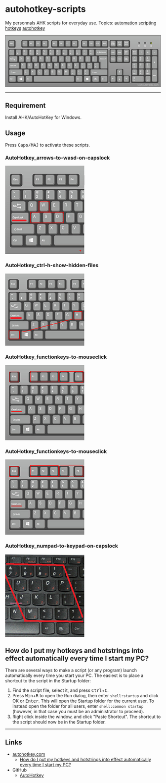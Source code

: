 # autohotkey-scripts

My personnals AHK scripts for everyday use. Topics: 
 [automation](https://github.com/topics/automation) 
 [scripting](https://github.com/topics/scripting) 
 [hotkeys](https://github.com/topics/hotkeys) 
 [autohotkey](https://github.com/topics/autohotkey) 

![image](docs/keyboard.jpg)

----

## Requirement

Install AHK/AutoHotKey for Windows.

## Usage

Press <kbd>Caps/MAJ</kbd> to activate these scripts.

### AutoHotkey_arrows-to-wasd-on-capslock

![image](scripts/AutoHotkey_arrows-to-wasd-on-capslock.png)

### AutoHotkey_ctrl-h-show-hidden-files

![image](scripts/AutoHotkey_ctrl-h-show-hidden-files.png)

### AutoHotkey_functionkeys-to-mouseclick

![image](scripts/AutoHotkey_functionkeys-to-mouseclick.png)

### AutoHotkey_functionkeys-to-mouseclick

![image](scripts/AutoHotkey_functionkeys-to-mouseclick.png)

### AutoHotkey_numpad-to-keypad-on-capslock

![image](scripts/AutoHotkey_numpad-to-keypad-on-capslock.png)


## How do I put my hotkeys and hotstrings into effect automatically every time I start my PC?

There are several ways to make a script (or any program) launch automatically every time you start your PC. The easiest is to place a shortcut to the script in the Startup folder:

1. Find the script file, select it, and press <kbd>Ctrl</kbd>+<kbd>C</kbd>.
2. Press <kbd>Win</kbd>+<kbd>R</kbd> to open the Run dialog, then enter `shell:startup` and click OK or <kbd>Enter</kbd>. This will open the Startup folder for the current user. To instead open the folder for all users, enter `shell:common startup` (however, in that case you must be an administrator to proceed).
3. Right click inside the window, and click "Paste Shortcut". The shortcut to the script should now be in the Startup folder.


---

## Links

- [autohotkey.com](https://autohotkey.com)
  - [How do I put my hotkeys and hotstrings into effect automatically every time I start my PC?](https://www.autohotkey.com/docs/v1/FAQ.htm#Startup)
- GitHub
  - [ AutoHotkey](https://github.com/AutoHotkey/AutoHotkey)